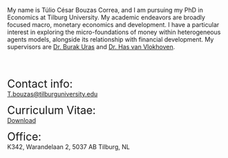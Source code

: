  My name is Túlio César Bouzas Correa, and I am pursuing my PhD in Economics at Tilburg University. My academic endeavors are broadly focused macro, monetary economics and development. I have a particular interest in exploring the micro-foundations of money within heterogeneous agents models, alongside its relationship with financial development.  My supervisors are <a href="https://sites.google.com/site/burakruras/home?authuser=0">Dr. Burak Uras</a> and 
<a href="https://sites.google.com/site/hasvanvlokhoven/" >Dr. Has van Vlokhoven</a>. 

<br /><br />

<p> <span style="font-size: 25px;">Contact info:</span> <br />  <a href="mailto:t.bouzas@tilburguniversity.edu">T.bouzas@tilburguniversity.edu </a> </p>
            <p> <span style="font-size: 25px;">Curriculum Vitae:</span> <br /> <a href="cv.pdf">Download</a> </p>
            <p> <span style="font-size: 25px;">Office:</span> <br /> K342, Warandelaan 2, 5037 AB Tilburg, NL </p>